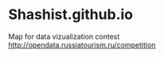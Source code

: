 # Shashist.github.io
Map for data vizualization contest http://opendata.russiatourism.ru/competition
